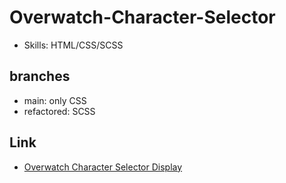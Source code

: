 # Overwatch-Character-Selector
- Skills: HTML/CSS/SCSS

## branches
- main: only CSS
- refactored: SCSS

## Link
- [Overwatch Character Selector Display](https://devkonis-overwatch.netlify.app)
